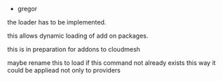 * gregor

the loader has to be implemented.

this allows dynamic loading of add on packages.

this is in preparation for addons to cloudmesh

maybe rename this to load if this command not already exists
this way it could be appliead not only to providers
